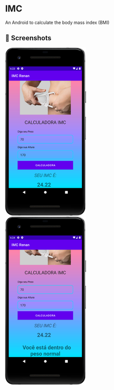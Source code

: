 # IMC
An Android to calculate the body mass index (BMI)

## :camera_flash: Screenshots
<!-- You can add more screenshots here if you like -->
<img src="/results/screenshot1.png" width="260">&emsp;<img src="/results/screenshot2.png" width="260">


